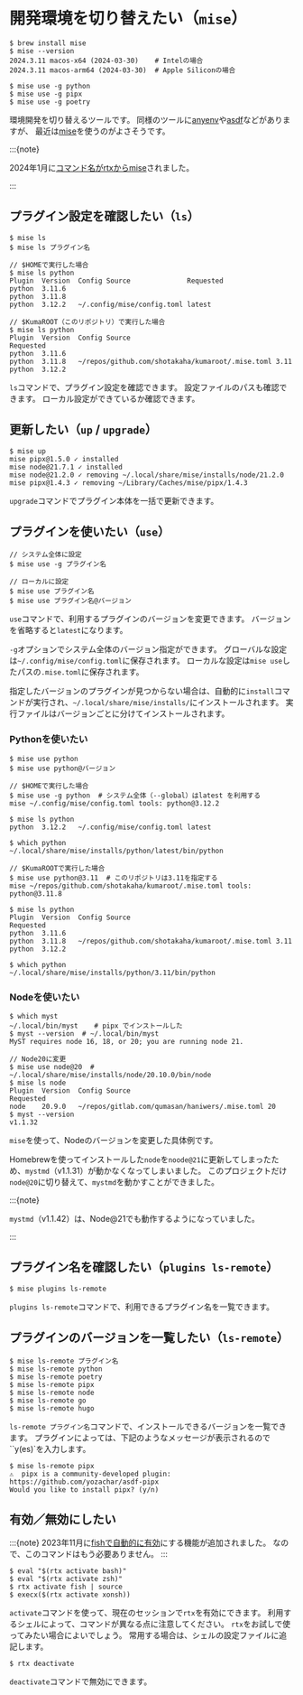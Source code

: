 # 開発環境を切り替えたい（``mise``）

```console
$ brew install mise
$ mise --version
2024.3.11 macos-x64 (2024-03-30)    # Intelの場合
2024.3.11 macos-arm64 (2024-03-30)  # Apple Siliconの場合
```

```console
$ mise use -g python
$ mise use -g pipx
$ mise use -g poetry
```

環境開発を切り替えるツールです。
同様のツールに[anyenv](https://anyenv.github.io/)や[asdf](https://asdf-vm.com/)などがありますが、
最近は[mise](https://github.com/jdx/mise)を使うのがよさそうです。

:::{note}

2024年1月に[コマンド名がrtxからmise](https://github.com/jdx/mise/releases/tag/v2024.1.0)されました。

:::

## プラグイン設定を確認したい（``ls``）

```console
$ mise ls
$ mise ls プラグイン名

// $HOMEで実行した場合
$ mise ls python
Plugin  Version  Config Source              Requested
python  3.11.6
python  3.11.8
python  3.12.2   ~/.config/mise/config.toml latest

// $KumaROOT（このリポジトリ）で実行した場合
$ mise ls python
Plugin  Version  Config Source                                    Requested
python  3.11.6
python  3.11.8   ~/repos/github.com/shotakaha/kumaroot/.mise.toml 3.11
python  3.12.2
```

``ls``コマンドで、プラグイン設定を確認できます。
設定ファイルのパスも確認できます。
ローカル設定ができているか確認できます。

## 更新したい（``up`` / ``upgrade``）

```console
$ mise up
mise pipx@1.5.0 ✓ installed
mise node@21.7.1 ✓ installed
mise node@21.2.0 ✓ removing ~/.local/share/mise/installs/node/21.2.0
mise pipx@1.4.3 ✓ removing ~/Library/Caches/mise/pipx/1.4.3
```

``upgrade``コマンドでプラグイン本体を一括で更新できます。

## プラグインを使いたい（``use``）

```console
// システム全体に設定
$ mise use -g プラグイン名

// ローカルに設定
$ mise use プラグイン名
$ mise use プラグイン名@バージョン
```

``use``コマンドで、利用するプラグインのバージョンを変更できます。
バージョンを省略すると``latest``になります。

``-g``オプションでシステム全体のバージョン指定ができます。
グローバルな設定は``~/.config/mise/config.toml``に保存されます。
ローカルな設定は``mise use``したパスの``.mise.toml``に保存されます。

指定したバージョンのプラグインが見つからない場合は、自動的に``install``コマンドが実行され、``~/.local/share/mise/installs/``にインストールされます。
実行ファイルはバージョンごとに分けてインストールされます。

### Pythonを使いたい

```console
$ mise use python
$ mise use python@バージョン

// $HOMEで実行した場合
$ mise use -g python  # システム全体（--global）はlatest を利用する
mise ~/.config/mise/config.toml tools: python@3.12.2

$ mise ls python
python  3.12.2   ~/.config/mise/config.toml latest

$ which python
~/.local/share/mise/installs/python/latest/bin/python

// $KumaROOTで実行した場合
$ mise use python@3.11  # このリポジトリは3.11を指定する
mise ~/repos/github.com/shotakaha/kumaroot/.mise.toml tools: python@3.11.8

$ mise ls python
Plugin  Version  Config Source                                    Requested
python  3.11.6
python  3.11.8   ~/repos/github.com/shotakaha/kumaroot/.mise.toml 3.11
python  3.12.2

$ which python
~/.local/share/mise/installs/python/3.11/bin/python
```

### Nodeを使いたい

```console
$ which myst
~/.local/bin/myst    # pipx でインストールした
$ myst --version  # ~/.local/bin/myst
MyST requires node 16, 18, or 20; you are running node 21.

// Node20に変更
$ mise use node@20  # ~/.local/share/mise/installs/node/20.10.0/bin/node
$ mise ls node
Plugin  Version  Config Source                                  Requested
node    20.9.0   ~/repos/gitlab.com/qumasan/haniwers/.mise.toml 20
$ myst --version
v1.1.32
```

``mise``を使って、Nodeのバージョンを変更した具体例です。

Homebrewを使ってインストールした``node``を``noode@21``に更新してしまったため、``mystmd``（v1.1.31）が動かなくなってしまいました。
このプロジェクトだけ``node@20``に切り替えて、``mystmd``を動かすことができました。

:::{note}

``mystmd``（v1.1.42）は、Node@21でも動作するようになっていました。

:::

## プラグイン名を確認したい（``plugins ls-remote``）

```console
$ mise plugins ls-remote
```

``plugins ls-remote``コマンドで、利用できるプラグイン名を一覧できます。

## プラグインのバージョンを一覧したい（``ls-remote``）

```console
$ mise ls-remote プラグイン名
$ mise ls-remote python
$ mise ls-remote poetry
$ mise ls-remote pipx
$ mise ls-remote node
$ mise ls-remote go
$ mise ls-remote hugo
```

``ls-remote プラグイン名``コマンドで、インストールできるバージョンを一覧できます。
プラグインによっては、下記のようなメッセージが表示されるので``y(es)`を入力します。

```console
$ mise ls-remote pipx
⚠️  pipx is a community-developed plugin: https://github.com/yozachar/asdf-pipx
Would you like to install pipx? (y/n)
```






## 有効／無効にしたい

:::{note}
2023年11月に[fishで自動的に有効](https://github.com/jdx/mise/releases/tag/v2023.11.9)にする機能が追加されました。
なので、このコマンドはもう必要ありません。
:::

```console
$ eval "$(rtx activate bash)"
$ eval "$(rtx activate zsh)"
$ rtx activate fish | source
$ execx($(rtx activate xonsh))
```

``activate``コマンドを使って、現在のセッションで``rtx``を有効にできます。
利用するシェルによって、コマンドが異なる点に注意してください。
``rtx``をお試しで使ってみたい場合によいでしょう。
常用する場合は、シェルの設定ファイルに追記します。

```console
$ rtx deactivate
```

``deactivate``コマンドで無効にできます。
